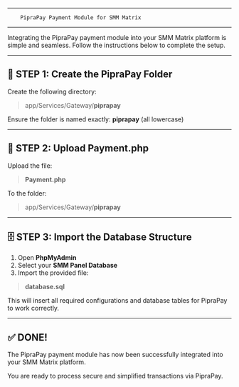 ------------------------------------------------------------
        PipraPay Payment Module for SMM Matrix
------------------------------------------------------------

Integrating the PipraPay payment module into your SMM Matrix platform is simple and seamless. Follow the instructions below to complete the setup.

------------------------------------------------------------
📁 STEP 1: Create the PipraPay Folder
------------------------------------------------------------

Create the following directory:

> app/Services/Gateway/**piprapay**

Ensure the folder is named exactly: **piprapay** (all lowercase)

------------------------------------------------------------
📄 STEP 2: Upload Payment.php
------------------------------------------------------------

Upload the file:  
> **Payment.php**

To the folder:  
> app/Services/Gateway/**piprapay**

------------------------------------------------------------
🗄️ STEP 3: Import the Database Structure
------------------------------------------------------------

1. Open **PhpMyAdmin**
2. Select your **SMM Panel Database**
3. Import the provided file:  
> **database.sql**

This will insert all required configurations and database tables for PipraPay to work correctly.

------------------------------------------------------------
✅ DONE!
------------------------------------------------------------

The PipraPay payment module has now been successfully integrated into your SMM Matrix platform.

You are ready to process secure and simplified transactions via PipraPay.
